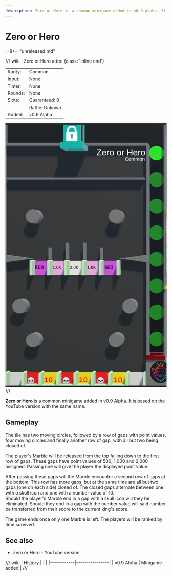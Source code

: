```yaml
---
description: Zero or Hero is a common minigame added in v0.9 Alpha. It is based on the YouTube version with the same name.
---
```


# Zero or Hero

--8<-- "unreleased.md"

/// wiki | Zero or Hero
    attrs: {class: 'inline end'}

|         |                |
|---------|----------------|
| Rarity: | Common         |
| Input:  | None           |
| Timer:  | None           |
| Rounds: | None           |
| Slots:  | Guaranteed: 8  |
|         | Raffle: Unknwn |
| Added:  | v0.9 Alpha     |

![zero-or-hero](../../assets/images/minigames/zero-or-hero.png)
///

**Zero or Hero** is a common minigame added in v0.9 Alpha. It is based on the YouTube version with the same name.

## Gameplay

The tile has two moving circles, followed by a row of gaps with point values, four moving circles and finally another row of gap, with all but two being closed of.

The player's Marble will be released from the top falling down to the first row of gaps. These gaps have point values of 500, 1,000 and 2,000 assigned. Passing one will give the player the displayed point value.

After passing these gaps will the Marble encounter a second row of gaps at the bottom. This row has more gaps, but at the same time are all but two gaps (one on each side) closed of. The closed gaps alternate between one with a skull icon and one with a number value of 10.  
Should the player's Marble end in a gap with a skull icon will they be eliminated. Should they end in a gap with the number value will said number be transferred from their score to the current king's score.

The game ends once only one Marble is left. The players will be ranked by time survived.

## See also

- Zero or Hero - YouTube version

/// wiki | History
|            |                |
|------------|----------------|
| v0.9 Alpha | Minigame added |
///